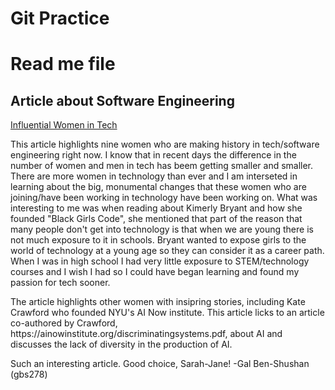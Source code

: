 # Git Practice

<h1>Read me file</h1>

<h2>Article about Software Engineering</h2>

[Influential Women in Tech](https://whatis.techtarget.com/feature/Top-9-most-influential-women-in-technology)

<p>This article highlights nine women who are making history in tech/software engineering right now. I know that in recent days the difference in the number of women and men in tech has beem getting smaller and smaller. There are more women in technology than ever and I am interseted in learning about the big, monumental changes that these women who are joining/have been working in technology have been working on. What was interesting to me was when reading about Kimerly Bryant and how she founded "Black Girls Code", she mentioned that part of the reason that many people don't get into technology is that when we are young there is not much exposure to it in schools. Bryant wanted to expose girls to the world of technology at a young age so they can consider it as a career path. When I was in high school I had very little exposure to STEM/technology courses and I wish I had so I could have began learning and found my passion for tech sooner. </p>

<p>The article highlights other women with insipring stories, including Kate Crawford who founded NYU's AI Now institute. This article licks to an article co-authored by Crawford, 
https://ainowinstitute.org/discriminatingsystems.pdf, about AI and discusses the lack of diversity in the production of AI. <p>

<p> Such an interesting article. Good choice, Sarah-Jane! -Gal Ben-Shushan (gbs278) <p>